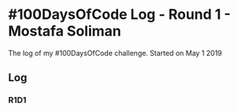 # #100DaysOfCode Log - Round 1 - Mostafa Soliman

The log of my #100DaysOfCode challenge. Started on May 1 2019

## Log

### R1D1 


